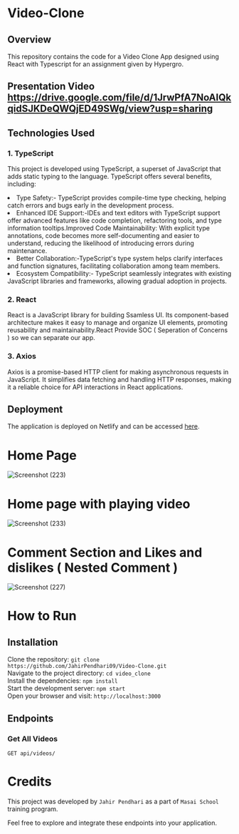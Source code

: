 # Video-Clone

## Overview

This repository contains the code for a Video Clone App designed using React with Typescript  for an assignment given by Hypergro.

## Presentation Video https://drive.google.com/file/d/1JrwPfA7NoAIQkqidSJKDeQWQjED49SWg/view?usp=sharing

## Technologies Used
### 1. TypeScript 
This project is developed using TypeScript, a superset of JavaScript that adds static typing to the language. TypeScript offers several benefits, including:

<li> Type Safety:- TypeScript provides compile-time type checking, helping catch errors and bugs early in the development process.</li>
<li>Enhanced IDE Support:-IDEs and text editors with TypeScript support offer advanced features like code completion, refactoring tools, and type information tooltips.Improved Code Maintainability: With explicit type annotations, code becomes more self-documenting and easier to understand, reducing the likelihood of introducing errors during maintenance.</li>
<li>Better Collaboration:-TypeScript's type system helps clarify interfaces and function signatures, facilitating collaboration among team members.</li>
<li>Ecosystem Compatibility:- TypeScript seamlessly integrates with existing JavaScript libraries and frameworks, allowing gradual adoption in projects.</li>
         
### 2. React

React is a JavaScript library for building Ssamless UI. Its component-based architecture makes it easy to manage and organize UI elements, promoting reusability and maintainability.React Provide SOC ( Seperation of Concerns ) so we can separate our app.

### 3. Axios

Axios is a promise-based HTTP client for making asynchronous requests in JavaScript. It simplifies data fetching and handling HTTP responses, making it a reliable choice for API interactions in React applications.


## Deployment

The application is deployed on Netlify and can be accessed [here](https://hypergro-video-assignment.netlify.app/).

# Home Page 

![Screenshot (223)](https://github.com/JahirPendhari09/Video-Clone/assets/128920395/d6a4d312-6df3-4932-a425-e7588bd2e6ad)

# Home page with playing video

![Screenshot (233)](https://github.com/JahirPendhari09/Video-Clone/assets/128920395/391be335-5636-43e9-ab44-7dc555c0ba08)


# Comment Section and Likes and dislikes ( Nested Comment )

![Screenshot (227)](https://github.com/JahirPendhari09/Video-Clone/assets/128920395/159c8a6d-7584-4886-afb4-2c9e2fb625a5)





 # How to Run <br/>
   <h2>Installation</h2>
   
   Clone the repository:   ``` git clone https://github.com/JahirPendhari09/Video-Clone.git ``` <br/>
   Navigate to the project directory:   ``` cd video_clone ``` <br/>
   Install the dependencies:   ``` npm install ``` <br/>
   Start the development server:   ``` npm start ``` <br/>
   Open your browser and visit:   ``` http://localhost:3000 ``` <br/>

   <h2>Endpoints</h2>
   <h3>Get  All Videos</h3>
   <pre><code>GET api/videos/</code></pre>

   # Credits <br/>
   This project was developed by ```Jahir Pendhari``` as a part of ```Masai School``` training program.

   <p>Feel free to explore and integrate these endpoints into your application.</p>
  

